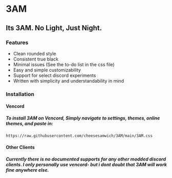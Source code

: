 # 3AM
## Its 3AM. No Light, Just Night.

### Features

- Clean rounded style
- Consistent true black
- Minimal issues (See the to-do list in the css file)
- Easy and simple customizability
- Support for select discord experiments
- Written with simplicity and understandability in mind

### Installation

#### Vencord
##### To install 3AM on Vencord, Simply navigate to settings, themes, online themes, and paste in:

```
https://raw.githubusercontent.com/cheesesamwich/3AM/main/3AM.css
```

#### Other Clients
##### Currently there is no documented supports for any other modded discord clients. I only personally use vencord- but i dont doubt that 3AM will work fine anywhere else.
